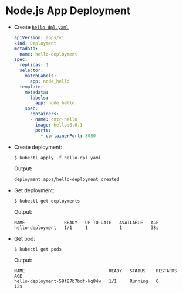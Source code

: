# Node.js App Deployment
- Create [`hello-dpl.yaml`](hello-dpl.yaml)
  ```yaml
  apiVersion: apps/v1
  kind: Deployment
  metadata:
    name: hello-deployment
  spec:
    replicas: 1
    selector:
      matchLabels:
        app: node_hello
    template:
      metadata:
        labels:
          app: node_hello
      spec:
        containers:
        - name: cntr-hello
          image: hello:0.0.1
          ports:
            - containerPort: 8080
  ```
- Create deployment:
  ```
  $ kubectl apply -f hello-dpl.yaml
  ```
  Output:
  ```
  deployment.apps/hello-deployment created
  ```
- Get deployment:
  ```
  $ kubectl get deployments 
  ```
  Output:
  ```
  NAME               READY   UP-TO-DATE   AVAILABLE   AGE
  hello-deployment   1/1     1            1           38s
  ```
- Get pod:
  ```
  $ kubectl get pods
  ```
  Output:
  ```
  NAME                                READY   STATUS    RESTARTS   AGE
  hello-deployment-58f87b7bdf-kq84w   1/1     Running   0          12s
  ```